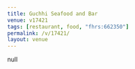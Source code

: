 ```yaml
---
title: Guchhi Seafood and Bar
venue: v17421
tags: [restaurant, food, "fhrs:662350"]
permalink: /v/17421/
layout: venue
---
```

null